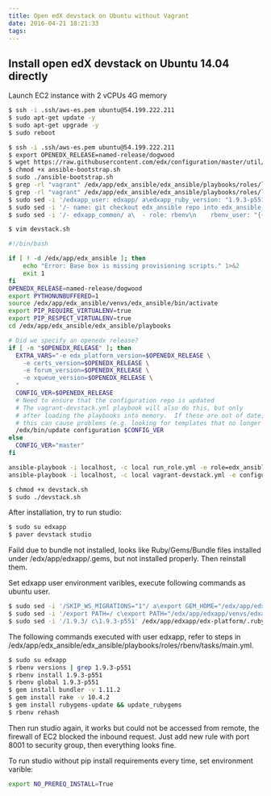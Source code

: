 ```yaml
---
title: Open edX devstack on Ubuntu without Vagrant
date: 2016-04-21 18:21:33
tags:
---
```

## Install open edX devstack on Ubuntu 14.04 directly ##

Launch EC2 instance with 2 vCPUs 4G memory

```bash
$ ssh -i .ssh/aws-es.pem ubuntu@54.199.222.211
$ sudo apt-get update -y
$ sudo apt-get upgrade -y
$ sudo reboot
```

```bash
$ ssh -i .ssh/aws-es.pem ubuntu@54.199.222.211
$ export OPENEDX_RELEASE=named-release/dogwood
$ wget https://raw.githubusercontent.com/edx/configuration/master/util/install/ansible-bootstrap.sh
$ chmod +x ansible-bootstrap.sh
$ sudo ./ansible-bootstrap.sh
$ grep -rl "vagrant" /edx/app/edx_ansible/edx_ansible/playbooks/roles/local_dev/
$ grep -rl "vagrant" /edx/app/edx_ansible/edx_ansible/playbooks/roles/local_dev/ | xargs sudo sed -i 's/vagrant/ubuntu/g'
$ sudo sed -i '/edxapp_user: edxapp/ a\edxapp_ruby_version: "1.9.3-p551"' /edx/app/edx_ansible/edx_ansible/playbooks/roles/edxapp/defaults/main.yml
$ sudo sed -i '/- name: git checkout edx_ansible repo into edx_ansible_code_dir/ a\  ignore_errors: yes' /edx/app/edx_ansible/edx_ansible/playbooks/roles/edx_ansible/tasks/deploy.yml
$ sudo sed -i '/- edxapp_common/ a\  - role: rbenv\n    rbenv_user: "{{ edxapp_user }}"\n    rbenv_dir: "{{ edxapp_app_dir }}"\n    rbenv_ruby_version: "{{ edxapp_ruby_version }}"' /edx/app/edx_ansible/edx_ansible/playbooks/roles/edxapp/meta/main.yml
```

```bash
$ vim devstack.sh
```

```bash
#!/bin/bash

if [ ! -d /edx/app/edx_ansible ]; then
    echo "Error: Base box is missing provisioning scripts." 1>&2
    exit 1
fi
OPENEDX_RELEASE=named-release/dogwood
export PYTHONUNBUFFERED=1
source /edx/app/edx_ansible/venvs/edx_ansible/bin/activate
export PIP_REQUIRE_VIRTUALENV=true
export PIP_RESPECT_VIRTUALENV=true
cd /edx/app/edx_ansible/edx_ansible/playbooks

# Did we specify an openedx release?
if [ -n "$OPENEDX_RELEASE" ]; then
  EXTRA_VARS="-e edx_platform_version=$OPENEDX_RELEASE \
    -e certs_version=$OPENEDX_RELEASE \
    -e forum_version=$OPENEDX_RELEASE \
    -e xqueue_version=$OPENEDX_RELEASE \
  "
  CONFIG_VER=$OPENEDX_RELEASE
  # Need to ensure that the configuration repo is updated
  # The vagrant-devstack.yml playbook will also do this, but only
  # after loading the playbooks into memory.  If these are out of date,
  # this can cause problems (e.g. looking for templates that no longer exist).
  /edx/bin/update configuration $CONFIG_VER
else
  CONFIG_VER="master"
fi

ansible-playbook -i localhost, -c local run_role.yml -e role=edx_ansible -e configuration_version=$CONFIG_VER $EXTRA_VARS
ansible-playbook -i localhost, -c local vagrant-devstack.yml -e configuration_version=$CONFIG_VER $EXTRA_VARS
```

```bash
$ chmod +x devstack.sh
$ sudo ./devstack.sh

```

After installation, try to run studio:

```bash
$ sudo su edxapp
$ paver devstack studio
```
Faild due to bundle not installed, looks like Ruby/Gems/Bundle files installed under /edx/app/edxapp/.gems, but not installed properly. Then reinstall them.

Set edxapp user environment varibles, execute following commands as ubuntu user.

```bash
$ sudo sed -i '/SKIP_WS_MIGRATIONS="1"/ a\export GEM_HOME="/edx/app/edxapp/.gem"\nexport CONFIG_ROOT="/edx/app/edxapp"\nexport GEM_PATH="/edx/app/edxapp/.gem"\nexport RBENV_ROOT="/edx/app/edxapp/.rbenv"' /edx/app/edxapp/edxapp_env
$ sudo sed -i '/export PATH=/ c\export PATH="/edx/app/edxapp/venvs/edxapp/bin:/edx/app/edxapp/edx-platform/bin:/edx/app/edxapp/.rbenv/bin:/edx/app/edxapp/.rbenv/shims:/edx/app/edxapp/.gem/bin:/edx/app/edxapp/edx-platform/node_modules/.bin:/usr/local/sbin:/usr/local/bin:/usr/sbin:/usr/bin:/sbin:/bin"' /edx/app/edxapp/edxapp_env
$ sudo sed -i '/1.9.3/ c\1.9.3-p551' /edx/app/edxapp/edx-platform/.ruby-version
```

The following commands executed with user edxapp, refer to steps in /edx/app/edx_ansible/edx_ansible/playbooks/roles/rbenv/tasks/main.yml.

```bash
$ sudo su edxapp
$ rbenv versions | grep 1.9.3-p551
$ rbenv install 1.9.3-p551
$ rbenv global 1.9.3-p551
$ gem install bundler -v 1.11.2
$ gem install rake -v 10.4.2
$ gem install rubygems-update && update_rubygems
$ rbenv rehash

```

Then run studio again, it works but could not be accessed from remote, the firewall of EC2 blocked the inbound request. Just add new rule with port 8001 to security group, then everything looks fine.

To run studio without pip install requirements every time, set environment varible:
```bash
export NO_PREREQ_INSTALL=True
```
